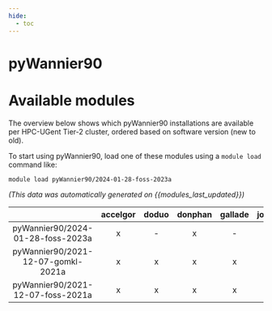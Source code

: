 ```yaml
---
hide:
  - toc
---
```


pyWannier90
===========

# Available modules


The overview below shows which pyWannier90 installations are available per HPC-UGent Tier-2 cluster, ordered based on software version (new to old).

To start using pyWannier90, load one of these modules using a `module load` command like:

```shell
module load pyWannier90/2024-01-28-foss-2023a
```

*(This data was automatically generated on {{modules_last_updated}})*  

| |accelgor|doduo|donphan|gallade|joltik|shinx|skitty|
| :---: | :---: | :---: | :---: | :---: | :---: | :---: | :---: |
|pyWannier90/2024-01-28-foss-2023a|x|-|x|-|x|-|x|
|pyWannier90/2021-12-07-gomkl-2021a|x|x|x|x|-|-|-|
|pyWannier90/2021-12-07-foss-2021a|x|x|x|x|-|-|-|
